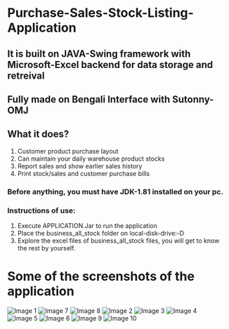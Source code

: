# Purchase-Sales-Stock-Listing-Application
## It is built on JAVA-Swing framework with Microsoft-Excel backend for data storage and retreival
## Fully made on Bengali Interface with Sutonny-OMJ
## What it does?
1. Customer product purchase layout
2. Can maintain your daily warehouse product stocks
3. Report sales and show earlier sales history
4. Print stock/sales and customer purchase bills
### Before anything, you must have JDK-1.81 installed on your pc.
### Instructions of use:
1. Execute APPLICATION.Jar to run the application
2. Place the business_all_stock folder on local-disk-drive:-D 
3. Explore the excel files of business_all_stock files, you will get to know the rest by yourself.

# Some of the screenshots of the application
![Image 1](https://user-images.githubusercontent.com/55422483/122637024-44443480-d10e-11eb-93ab-2ea071c641ed.png)
![Image 7](https://user-images.githubusercontent.com/55422483/122637463-9ede9000-d110-11eb-8bc2-4e498e8fa9c1.png)
![Image 8](https://user-images.githubusercontent.com/55422483/122637465-a0a85380-d110-11eb-8345-af6d543f2100.png)
![Image 2](https://user-images.githubusercontent.com/55422483/122637027-45756180-d10e-11eb-824e-c90968eb820e.png)
![Image 3](https://user-images.githubusercontent.com/55422483/122637030-46a68e80-d10e-11eb-97ad-c88e62775af6.png)
![Image 4](https://user-images.githubusercontent.com/55422483/122637031-48705200-d10e-11eb-9f8b-be014b17946e.png)
![Image 5](https://user-images.githubusercontent.com/55422483/122637032-4ad2ac00-d10e-11eb-81b2-7008a0bd5099.png)
![Image 6](https://user-images.githubusercontent.com/55422483/122637033-4d350600-d10e-11eb-9b81-54a33da05fcc.png)
![Image 9](https://user-images.githubusercontent.com/55422483/122638011-612f3680-d113-11eb-9d6d-5d6ce5155212.png)
![Image 10](https://user-images.githubusercontent.com/55422483/122638015-62f8fa00-d113-11eb-96b6-ff2fcc891070.png)
